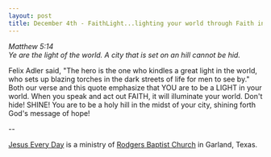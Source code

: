 ```yaml
---
layout: post
title: December 4th - FaithLight...lighting your world through Faith in the
---
```


_Matthew 5:14  
Ye are the light of the world. A city that is set on an hill cannot
be hid._

Felix Adler said, "The hero is the one who kindles a great light in
the world, who sets up blazing torches in the dark streets of life for
men to see by." Both our verse and this quote emphasize that YOU are
to be a LIGHT in your world. When you speak and act out FAITH, it
will illuminate your world. Don't hide! SHINE! You are to be a holy
hill in the midst of your city, shining forth God's message of
hope!

 --

<a href=http://jesuseveryday.net>Jesus Every Day</a> is a ministry of <a href=http://rodgersbaptist.net>Rodgers Baptist Church</a> in Garland, Texas.
